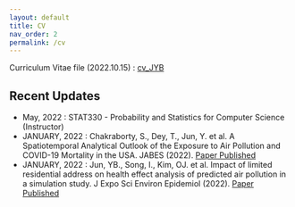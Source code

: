 ```yaml
---
layout: default
title: CV
nav_order: 2
permalink: /cv
---
```


Curriculum Vitae file (2022.10.15) : [cv_JYB](https://github.com/junpeea/junpeea.github.io/blob/main/cv/221015_CV_JYB.pdf) 


## Recent Updates

* May,   2022 : STAT330 - Probability and Statistics for Computer Science (Instructor)
* JANUARY, 2022 : Chakraborty, S., Dey, T., Jun, Y. et al. A Spatiotemporal Analytical Outlook of the Exposure to Air Pollution and COVID-19 Mortality in the USA. JABES (2022). [Paper Published](https://doi.org/10.1007/s13253-022-00487-1)
* JANUARY, 2022 : Jun, YB., Song, I., Kim, OJ. et al. Impact of limited residential address on health effect analysis of predicted air pollution in a simulation study. J Expo Sci Environ Epidemiol (2022). [Paper Published](https://doi.org/10.1038/s41370-022-00412-1)
 
